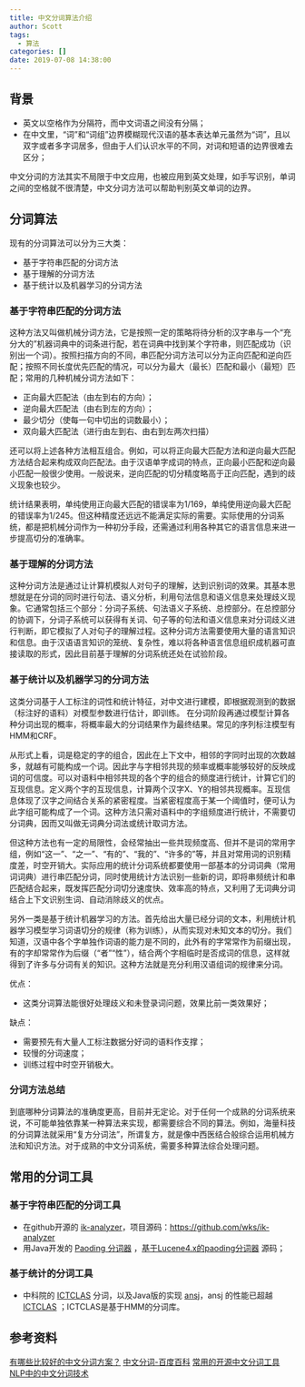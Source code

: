 ```yaml
---
title: 中文分词算法介绍
author: Scott
tags:
  - 算法
categories: []
date: 2019-07-08 14:38:00
---
```


## 背景
* 英文以空格作为分隔符，而中文词语之间没有分隔；
* 在中文里，“词”和“词组”边界模糊现代汉语的基本表达单元虽然为“词”，且以双字或者多字词居多，但由于人们认识水平的不同，对词和短语的边界很难去区分；

中文分词的方法其实不局限于中文应用，也被应用到英文处理，如手写识别，单词之间的空格就不很清楚，中文分词方法可以帮助判别英文单词的边界。

## 分词算法
现有的分词算法可以分为三大类：

* 基于字符串匹配的分词方法
* 基于理解的分词方法
* 基于统计以及机器学习的分词方法

### 基于字符串匹配的分词方法
这种方法又叫做机械分词方法，它是按照一定的策略将待分析的汉字串与一个“充分大的”机器词典中的词条进行配，若在词典中找到某个字符串，则匹配成功（识别出一个词）。按照扫描方向的不同，串匹配分词方法可以分为正向匹配和逆向匹配；按照不同长度优先匹配的情况，可以分为最大（最长）匹配和最小（最短）匹配；常用的几种机械分词方法如下：

* 正向最大匹配法（由左到右的方向）；
* 逆向最大匹配法（由右到左的方向）；
* 最少切分（使每一句中切出的词数最小）；
* 双向最大匹配法（进行由左到右、由右到左两次扫描）

还可以将上述各种方法相互组合。例如，可以将正向最大匹配方法和逆向最大匹配方法结合起来构成双向匹配法。由于汉语单字成词的特点，正向最小匹配和逆向最小匹配一般很少使用。一般说来，逆向匹配的切分精度略高于正向匹配，遇到的歧义现象也较少。

统计结果表明，单纯使用正向最大匹配的错误率为1/169，单纯使用逆向最大匹配的错误率为1/245。但这种精度还远远不能满足实际的需要。实际使用的分词系统，都是把机械分词作为一种初分手段，还需通过利用各种其它的语言信息来进一步提高切分的准确率。

### 基于理解的分词方法
这种分词方法是通过让计算机模拟人对句子的理解，达到识别词的效果。其基本思想就是在分词的同时进行句法、语义分析，利用句法信息和语义信息来处理歧义现象。它通常包括三个部分：分词子系统、句法语义子系统、总控部分。在总控部分的协调下，分词子系统可以获得有关词、句子等的句法和语义信息来对分词歧义进行判断，即它模拟了人对句子的理解过程。这种分词方法需要使用大量的语言知识和信息。由于汉语语言知识的笼统、复杂性，难以将各种语言信息组织成机器可直接读取的形式，因此目前基于理解的分词系统还处在试验阶段。

### 基于统计以及机器学习的分词方法
这类分词基于人工标注的词性和统计特征，对中文进行建模，即根据观测到的数据（标注好的语料）对模型参数进行估计，即训练。 在分词阶段再通过模型计算各种分词出现的概率，将概率最大的分词结果作为最终结果。常见的序列标注模型有HMM和CRF。

从形式上看，词是稳定的字的组合，因此在上下文中，相邻的字同时出现的次数越多，就越有可能构成一个词。因此字与字相邻共现的频率或概率能够较好的反映成词的可信度。可以对语料中相邻共现的各个字的组合的频度进行统计，计算它们的互现信息。定义两个字的互现信息，计算两个汉字X、Y的相邻共现概率。互现信息体现了汉字之间结合关系的紧密程度。当紧密程度高于某一个阈值时，便可认为此字组可能构成了一个词。这种方法只需对语料中的字组频度进行统计，不需要切分词典，因而又叫做无词典分词法或统计取词方法。

但这种方法也有一定的局限性，会经常抽出一些共现频度高、但并不是词的常用字组，例如“这一”、“之一”、“有的”、“我的”、“许多的”等，并且对常用词的识别精度差，时空开销大。实际应用的统计分词系统都要使用一部基本的分词词典（常用词词典）进行串匹配分词，同时使用统计方法识别一些新的词，即将串频统计和串匹配结合起来，既发挥匹配分词切分速度快、效率高的特点，又利用了无词典分词结合上下文识别生词、自动消除歧义的优点。

另外一类是基于统计机器学习的方法。首先给出大量已经分词的文本，利用统计机器学习模型学习词语切分的规律（称为训练），从而实现对未知文本的切分。我们知道，汉语中各个字单独作词语的能力是不同的，此外有的字常常作为前缀出现，有的字却常常作为后缀（“者”“性”），结合两个字相临时是否成词的信息，这样就得到了许多与分词有关的知识。这种方法就是充分利用汉语组词的规律来分词。

优点：

* 这类分词算法能很好处理歧义和未登录词问题，效果比前一类效果好；

缺点：

* 需要预先有大量人工标注数据分好词的语料作支撑；
* 较慢的分词速度；
* 训练过程中时空开销极大。

### 分词方法总结
到底哪种分词算法的准确度更高，目前并无定论。对于任何一个成熟的分词系统来说，不可能单独依靠某一种算法来实现，都需要综合不同的算法。例如，海量科技的分词算法就采用“复方分词法”，所谓复方，就是像中西医结合般综合运用机械方法和知识方法。对于成熟的中文分词系统，需要多种算法综合处理问题。

## 常用的分词工具
### 基于字符串匹配的分词工具

* 在github开源的 [ik-analyzer](https://code.google.com/archive/p/ik-analyzer/)，项目源码：https://github.com/wks/ik-analyzer
* 用Java开发的 [Paoding 分词器](https://code.google.com/archive/p/paoding/) ，[基于Lucene4.x的paoding分词器](http://git.oschina.net/zhzhenqin/paoding-analysis) 源码；

### 基于统计的分词工具

* 中科院的 [ICTCLAS](http://ictclas.nlpir.org/docs) 分词，以及Java版的实现 [ansj](https://github.com/NLPchina/ansj_seg)，ansj 的性能已超越 [ICTCLAS](http://ictclas.nlpir.org/docs) ；ICTCLAS是基于HMM的分词库。


## 参考资料
[有哪些比较好的中文分词方案？](https://www.zhihu.com/question/19578687)
[中文分词-百度百科](http://baike.baidu.com/view/19109.htm)
[常用的开源中文分词工具 ](http://www.scholat.com/vpost.html?pid=4477)
[NLP中的中文分词技术](http://www.open-open.com/lib/view/open1420814197171.html)